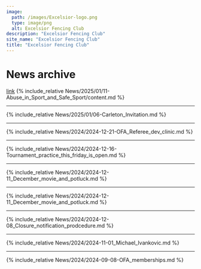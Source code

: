 ```yaml
---
image:
  path: /images/Excelsior-logo.png
  type: image/png
  alt: Excelsior Fencing Club
description: "Excelsior Fencing Club"
site_name: "Excelsior Fencing Club"
title: "Excelsior Fencing Club"
---
```


# News archive

[link](News/2025/01/11-Abuse_in_Sport_and_Safe_Sport/)
{% include_relative News/2025/01/11-Abuse_in_Sport_and_Safe_Sport/content.md %}

---

{% include_relative News/2025/01/06-Carleton_Invitation.md %}

---

{% include_relative News/2024/2024-12-21-OFA_Referee_dev_clinic.md %}

---

{% include_relative News/2024/2024-12-16-Tournament_practice_this_friday_is_open.md %}

---

{% include_relative News/2024/2024-12-11_December_movie_and_potluck.md %}

---

{% include_relative News/2024/2024-12-11_December_movie_and_potluck.md %}

---

{% include_relative News/2024/2024-12-08_Closure_notification_prodcedure.md %}

---

{% include_relative News/2024/2024-11-01_Michael_Ivankovic.md %}

---

{% include_relative News/2024/2024-09-08-OFA_memberships.md %}
